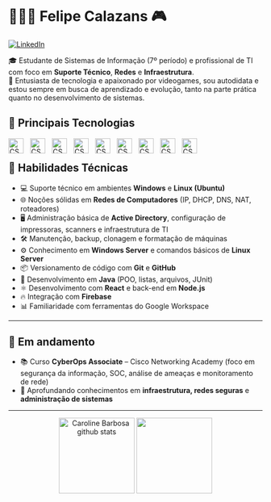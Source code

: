 # 🧑🏻‍💻 Felipe Calazans 🎮

[![LinkedIn](https://img.shields.io/badge/LinkedIn-Felipe%20Calazans-0A66C2?style=flat&logo=linkedin&logoColor=white)](https://www.linkedin.com/in/calazansfelipe/)

🎓 Estudante de Sistemas de Informação (7º período) e profissional de TI com foco em **Suporte Técnico**, **Redes** e **Infraestrutura**.  
👾 Entusiasta de tecnologia e apaixonado por videogames, sou autodidata e estou sempre em busca de aprendizado e evolução, tanto na parte prática quanto no desenvolvimento de sistemas.

## 🤖 Principais Tecnologias

<img
    align="left"
    alt="CSS"
    title="w11"
    width="30px"
    style="padding-right: 10px;"
    src="https://cdn.jsdelivr.net/gh/devicons/devicon@latest/icons/windows11/windows11-original.svg" />

<img
    align="left"
    alt="CSS"
    title="ubuntu"
    width="30px"
    style="padding-right: 10px;"
    src="https://cdn.jsdelivr.net/gh/devicons/devicon@latest/icons/ubuntu/ubuntu-original.svg" />

<img 
    align="left"
    alt="CSS"
    title="github"
    width="30px"
    style="padding-right: 10px;"
    src="https://cdn.jsdelivr.net/gh/devicons/devicon@latest/icons/github/github-original.svg" />

<img 
    align="left"
    alt="CSS"
    title="git"
    width="30px"
    style="padding-right: 10px;"
    src="https://cdn.jsdelivr.net/gh/devicons/devicon@latest/icons/git/git-original.svg" /> 

<img 
    align="left"
    alt="CSS"
    title="vscode"
    width="30px"
    style="padding-right: 10px;"
    src="https://cdn.jsdelivr.net/gh/devicons/devicon@latest/icons/vscode/vscode-original.svg"/>          

<img 
    align="left"
    alt="CSS"
    title="java"
    width="30px"
    style="padding-right: 10px;"
    src="https://cdn.jsdelivr.net/gh/devicons/devicon@latest/icons/java/java-original.svg"/>   

<img 
    align="left"
    alt="CSS"
    title="js"
    width="30px"
    style="padding-right: 10px;"
    src="https://cdn.jsdelivr.net/gh/devicons/devicon@latest/icons/javascript/javascript-plain.svg"/>    

<img 
    align="left"
    alt="CSS"
    title="npm"
    width="30px"
    style="padding-right: 10px;"
    src="https://cdn.jsdelivr.net/gh/devicons/devicon@latest/icons/npm/npm-original-wordmark.svg" />

<img 
    align="left"
    alt="CSS"
    title="react"
    width="30px"
    style="padding-right: 10px;"
    src="https://cdn.jsdelivr.net/gh/devicons/devicon@latest/icons/react/react-original.svg"/>
<br>          
          
## 🧰 Habilidades Técnicas

- 💻 Suporte técnico em ambientes **Windows** e **Linux (Ubuntu)**
- 🌐 Noções sólidas em **Redes de Computadores** (IP, DHCP, DNS, NAT, roteadores)
- 🖥️ Administração básica de **Active Directory**, configuração de impressoras, scanners e infraestrutura de TI
- 🛠️ Manutenção, backup, clonagem e formatação de máquinas
- ⚙️ Conhecimento em **Windows Server** e comandos básicos de **Linux Server**
- 📦 Versionamento de código com **Git** e **GitHub**
- 🌱 Desenvolvimento em **Java** (POO, listas, arquivos, JUnit)
- ⚛️ Desenvolvimento com **React** e back-end em **Node.js**
- 🔥 Integração com **Firebase**
- 📊 Familiaridade com ferramentas do Google Workspace

---

## 🚀 Em andamento

- 📚 Curso **CyberOps Associate** – Cisco Networking Academy (foco em segurança da informação, SOC, análise de ameaças e monitoramento de rede)
- 🔐 Aprofundando conhecimentos em **infraestrutura, redes seguras** e **administração de sistemas**

---


<div align="center">  
  <img  height="150" src="https://github-readme-stats.vercel.app/api?username=calazanha&show_icons=true&theme=transparent" alt="Caroline Barbosa github stats" /> 
  <img  height="150" src="https://github-readme-stats.vercel.app/api/top-langs/?username=calazanha&layout=compact&theme=transparent" /> 
</div>
